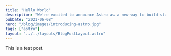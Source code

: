 ```yaml
---
title: "Hello World"
description: "We're excited to announce Astro as a new way to build static websites and deliver lightning-fast performance without sacrificing a modern developer experience."
pubDate: "2021-06-08"
hero: "/blog/images/introducing-astro.jpg"
tags: ["astro"]
layout: "../../layouts/BlogPostLayout.astro"
---
```


This is a test post. 